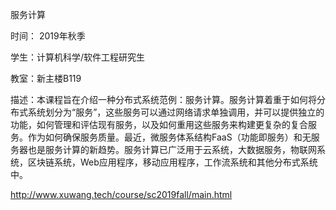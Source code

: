 服务计算

时间： 2019年秋季

学生：计算机科学/软件工程研究生

教室：新主楼B119

描述：本课程旨在介绍一种分布式系统范例：服务计算。服务计算着重于如何将分布式系统划分为“服务”，这些服务可以通过网络请求单独调用，并可以提供独立的功能，如何管理和评估现有服务，以及如何重用这些服务来构建更复杂的复合服务。作为如何确保服务质量。最近，微服务体系结构FaaS（功能即服务）和无服务器也是服务计算的新趋势。服务计算已广泛用于云系统，大数据服务，物联网系统，区块链系统，Web应用程序，移动应用程序，工作流系统和其他分布式系统中。

http://www.xuwang.tech/course/sc2019fall/main.html
